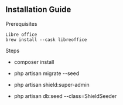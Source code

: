 
## Installation Guide

Prerequisites

    Libre office 
    brew install --cask libreoffice
    

Steps    

- composer install

- php artisan migrate --seed

- php artisan shield:super-admin

- php artisan db:seed --class=ShieldSeeder


